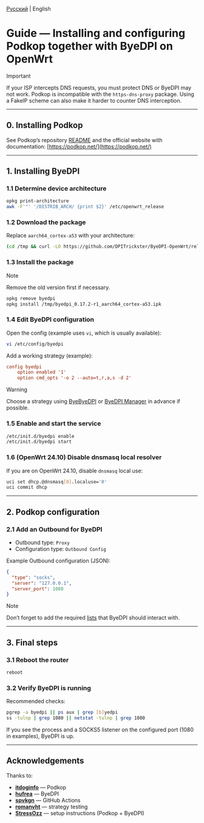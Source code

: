 [Русский](readme.md) | English

# Guide — Installing and configuring **Podkop** together with **ByeDPI** on OpenWrt

> [!IMPORTANT]
> If your ISP intercepts DNS requests, you must protect DNS or ByeDPI may not work.
> Podkop is incompatible with the `https-dns-proxy` package. Using a FakeIP scheme can also make it harder to counter DNS interception.

---

## 0. Installing Podkop

See Podkop’s repository [README](https://github.com/itdoginfo/podkop?tab=readme-ov-file) and the official website with documentation: [https://podkop.net/](https://podkop.net/)

---

## 1. Installing ByeDPI

### 1.1 Determine device architecture

```sh
opkg print-architecture
awk -F'"' '/DISTRIB_ARCH/ {print $2}' /etc/openwrt_release
```

### 1.2 Download the package

Replace `aarch64_cortex-a53` with your architecture:

```sh
(cd /tmp && curl -LO https://github.com/DPITrickster/ByeDPI-OpenWrt/releases/download/v0.17.2-24.10/byedpi_0.17.2-r1_aarch64_cortex-a53.ipk)
```

### 1.3 Install the package

> [!NOTE]
> Remove the old version first if necessary.

```sh
opkg remove byedpi
opkg install /tmp/byedpi_0.17.2-r1_aarch64_cortex-a53.ipk
```

### 1.4 Edit ByeDPI configuration

Open the config (example uses `vi`, which is usually available):

```sh
vi /etc/config/byedpi
```

Add a working strategy (example):

```conf
config byedpi
    option enabled '1'
    option cmd_opts '-o 2 --auto=t,r,a,s -d 2'
```

> [!WARNING]
> Choose a strategy using [ByeByeDPI](https://github.com/romanvht/ByeByeDPI) or [ByeDPI Manager](https://github.com/romanvht/ByeDPIManager) in advance if possible.

### 1.5 Enable and start the service

```sh
/etc/init.d/byedpi enable
/etc/init.d/byedpi start
```

### 1.6 (OpenWrt 24.10) Disable dnsmasq local resolver

If you are on OpenWrt 24.10, disable `dnsmasq` local use:

```sh
uci set dhcp.@dnsmasq[0].localuse='0'
uci commit dhcp
```

---

## 2. Podkop configuration

### 2.1 Add an Outbound for ByeDPI

* Outbound type: `Proxy`
* Configuration type: `Outbound Config`

Example Outbound configuration (JSON):

```json
{
  "type": "socks",
  "server": "127.0.0.1",
  "server_port": 1080
}
```

> [!NOTE]
> Don’t forget to add the required [lists](https://podkop.net/docs/sections/) that ByeDPI should interact with.

---

## 3. Final steps

### 3.1 Reboot the router

```sh
reboot
```

### 3.2 Verify ByeDPI is running

Recommended checks:

```sh
pgrep -a byedpi || ps aux | grep [b]yedpi
ss -tulnp | grep 1080 || netstat -tulnp | grep 1080
```

If you see the process and a SOCKS5 listener on the configured port (1080 in examples), ByeDPI is up.

---

## Acknowledgements

Thanks to:

* **[itdoginfo](https://github.com/itdoginfo)** — Podkop
* **[hufrea](https://github.com/hufrea)** — ByeDPI
* **[spvkgn](https://github.com/spvkgn)** — GitHub Actions
* **[romanvht](https://github.com/romanvht)** — strategy testing
* **[StressOzz](https://github.com/StressOzz)** — setup instructions (Podkop + ByeDPI)
